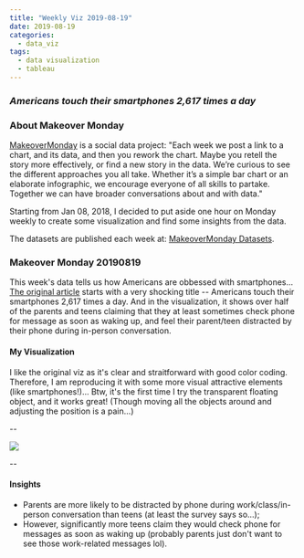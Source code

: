 ```yaml
---
title: "Weekly Viz 2019-08-19"
date: 2019-08-19
categories:
  - data_viz
tags:
  - data visualization
  - tableau
---
```


### *Americans touch their smartphones 2,617 times a day*


### About Makeover Monday

[MakeoverMonday](http://www.makeovermonday.co.uk/) is a social data project:
"Each week we post a link to a chart, and its data, and then you rework the chart.
Maybe you retell the story more effectively, or find a new story in the data.
We’re curious to see the different approaches you all take. Whether it’s a simple bar chart or an elaborate infographic, we encourage everyone of all skills to partake.
Together we can have broader conversations about and with data."

Starting from Jan 08, 2018, I decided to put aside one hour on Monday weekly to create some visualization and find some insights from the data.

The datasets are published each week at: [MakeoverMonday Datasets](http://www.makeovermonday.co.uk/data/).

### Makeover Monday 20190819

This week's data tells us how Americans are obbessed with smartphones... [The original article](https://www.cnbc.com/2019/04/09/cal-newport-a-digital-declutter-can-help-you-reduce-smartphone-time.html) starts with a very shocking title -- Americans touch their smartphones 2,617 times a day. And in the visualization, it shows over half of the parents and teens claiming that they at least sometimes check phone for message as soon as waking up, and feel their parent/teen distracted by their phone during in-person conversation.   

#### My Visualization

I like the original viz as it's clear and straitforward with good color coding. Therefore, I am reproducing it with some more visual attractive elements (like smartphones!)... Btw, it's the first time I try the transparent floating object, and it works great! (Though moving all the objects around and adjusting the position is a pain...) 

--  
<div class='tableauPlaceholder' id='viz1566273897539' style='position: relative'>
<noscript><a href='#'>
  <img alt=' ' src='https:&#47;&#47;public.tableau.com&#47;static&#47;images&#47;Ma&#47;MakeOverMonday20190819&#47;AmericansSmartphoneUsage&#47;1_rss.png' style='border: none' />
</a></noscript>
<object class='tableauViz'  style='display:none;'>
  <param name='host_url' value='https%3A%2F%2Fpublic.tableau.com%2F' />
  <param name='embed_code_version' value='3' />
  <param name='site_root' value='' />
  <param name='name' value='MakeOverMonday20190819&#47;AmericansSmartphoneUsage' />
  <param name='tabs' value='no' />
  <param name='toolbar' value='yes' />
  <param name='static_image' value='https:&#47;&#47;public.tableau.com&#47;static&#47;images&#47;Ma&#47;MakeOverMonday20190819&#47;AmericansSmartphoneUsage&#47;1.png' /> 
  <param name='animate_transition' value='yes' />
  <param name='display_static_image' value='yes' />
  <param name='display_spinner' value='yes' />
  <param name='display_overlay' value='yes' />
  <param name='display_count' value='yes' />
  <param name='filter' value='publish=yes' />
</object></div>           
<script type='text/javascript'>        
  var divElement = document.getElementById('viz1566273897539');   
  var vizElement = divElement.getElementsByTagName('object')[0];      
  if ( divElement.offsetWidth > 800 ) { vizElement.style.width='800px';vizElement.style.height='827px';} else if ( divElement.offsetWidth > 500 ) { vizElement.style.width='800px';vizElement.style.height='827px';} else { vizElement.style.width='100%';vizElement.style.height='1727px';}              
  var scriptElement = document.createElement('script');              
  scriptElement.src = 'https://public.tableau.com/javascripts/api/viz_v1.js';    
  vizElement.parentNode.insertBefore(scriptElement, vizElement);              
</script>
  
--  

#### Insights
* Parents are more likely to be distracted by phone during work/class/in-person conversation than teens (at least the survey says so...);  
* However, significantly more teens claim they would check phone for messages as soon as waking up (probably parents just don't want to see those work-related messages lol).  

